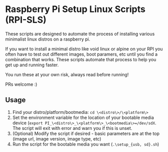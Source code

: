 # Raspberry Pi Setup Linux Scripts (RPI-SLS)
These scripts are designed to automate the process of installing various minimalist linux distros on a raspberry pi.

If you want to install a minimal distro like void linux or alpine on your RPI you often have to test out different images, boot paramers, etc until you find a combination that works. These scripts automate that process to help you get up and running faster.

You run these at your own risk, always read before running!

PRs welcome :)

## Usage
1. Find your distro/platform/bootmedia: `cd \<distro\>/\<platform\>`
2. Set the environment variable for the location of your bootable media device (`export PI_\<distro\>_\<platform\>_\<bootmedia\>=/dev/sdX`. The script will exit with error and warn you if this is unset.
3. (Optional) Modify the script if desired - basic parameters are at the top (image url, image version, image type, etc)
4. Run the script for the bootable media you want (`.\setup_{usb, sd}.sh`)
